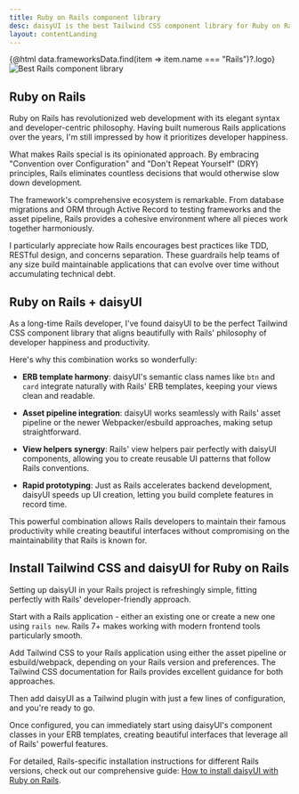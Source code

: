 ```yaml
---
title: Ruby on Rails component library
desc: daisyUI is the best Tailwind CSS component library for Ruby on Rails projects
layout: contentLanding
---
```


<script>
  import Translate from "$components/Translate.svelte"
  import Testimonials from "$components/Testimonials.svelte"
  export let data
</script>

<div class="mx-auto not-prose max-w-4xl py-12 p-6 from-base-300 rounded-box outline-base-content/5 mt-12 mb-6 items-center justify-center gap-8 bg-linear-to-b bg-center outline-2 outline-offset-6">
<div class="max-w-96 items-center w-full grid grid-cols-2 gap-6 lg:gap-12 [&>svg]:w-full [&>svg]:h-auto mx-auto">
{@html data.frameworksData.find(item => item.name === "Rails")?.logo}
<img class="w-full h-auto" src="https://img.daisyui.com/images/daisyui/mark-static.svg" alt="Best Rails component library" />
</div>
</div>

## Ruby on Rails

Ruby on Rails has revolutionized web development with its elegant syntax and developer-centric philosophy. Having built numerous Rails applications over the years, I'm still impressed by how it prioritizes developer happiness.

What makes Rails special is its opinionated approach. By embracing "Convention over Configuration" and "Don't Repeat Yourself" (DRY) principles, Rails eliminates countless decisions that would otherwise slow down development.

The framework's comprehensive ecosystem is remarkable. From database migrations and ORM through Active Record to testing frameworks and the asset pipeline, Rails provides a cohesive environment where all pieces work together harmoniously.

I particularly appreciate how Rails encourages best practices like TDD, RESTful design, and concerns separation. These guardrails help teams of any size build maintainable applications that can evolve over time without accumulating technical debt.

## Ruby on Rails + daisyUI

As a long-time Rails developer, I've found daisyUI to be the perfect Tailwind CSS component library that aligns beautifully with Rails' philosophy of developer happiness and productivity.

Here's why this combination works so wonderfully:

- **ERB template harmony**: daisyUI's semantic class names like `btn` and `card` integrate naturally with Rails' ERB templates, keeping your views clean and readable.

- **Asset pipeline integration**: daisyUI works seamlessly with Rails' asset pipeline or the newer Webpacker/esbuild approaches, making setup straightforward.

- **View helpers synergy**: Rails' view helpers pair perfectly with daisyUI components, allowing you to create reusable UI patterns that follow Rails conventions.

- **Rapid prototyping**: Just as Rails accelerates backend development, daisyUI speeds up UI creation, letting you build complete features in record time.

This powerful combination allows Rails developers to maintain their famous productivity while creating beautiful interfaces without compromising on the maintainability that Rails is known for.

<div class="mx-[50%] -translate-x-1/2 my-12 w-screen">
  <Testimonials items={data.testimonials} limit="6" />
</div>

## Install Tailwind CSS and daisyUI for Ruby on Rails

Setting up daisyUI in your Rails project is refreshingly simple, fitting perfectly with Rails' developer-friendly approach.

Start with a Rails application - either an existing one or create a new one using `rails new`. Rails 7+ makes working with modern frontend tools particularly smooth.

Add Tailwind CSS to your Rails application using either the asset pipeline or esbuild/webpack, depending on your Rails version and preferences. The Tailwind CSS documentation for Rails provides excellent guidance for both approaches.

Then add daisyUI as a Tailwind plugin with just a few lines of configuration, and you're ready to go.

Once configured, you can immediately start using daisyUI's component classes in your ERB templates, creating beautiful interfaces that leverage all of Rails' powerful features.

For detailed, Rails-specific installation instructions for different Rails versions, check out our comprehensive guide: [How to install daisyUI with Ruby on Rails](/docs/install/rails/).
